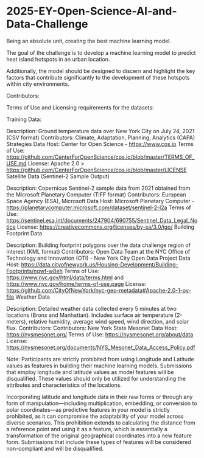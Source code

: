 # 2025-EY-Open-Science-AI-and-Data-Challenge
Being an absolute unit, creating the best machine learning model.

The goal of the challenge is to develop a machine learning model to predict heat island hotspots in an urban location. 

Additionally, the model should be designed to discern and highlight the key factors that contribute significantly to the development of these hotspots within city environments.

Contributors:

Terms of Use and Licensing requirements for the datasets:

Training Data:

Description: Ground temperature data over New York City on July 24, 2021 (CSV format)
Contributors: Climate, Adaptation, Planning, Analytics (CAPA) Strategies
Data Host: Center for Open Science - https://www.cos.io
Terms of Use: https://github.com/CenterForOpenScience/cos.io/blob/master/TERMS_OF_USE.md
License: Apache 2.0 > https://github.com/CenterForOpenScience/cos.io/blob/master/LICENSE
Satellite Data (Sentinel-2 Sample Output)

Description: Copernicus Sentinel-2 sample data from 2021 obtained from the Microsoft Planetary Computer (TIFF format)
Contributors: European Space Agency (ESA), Microsoft
Data Host: Microsoft Planetary Computer - https://planetarycomputer.microsoft.com/dataset/sentinel-2-l2a
Terms of Use: https://sentinel.esa.int/documents/247904/690755/Sentinel_Data_Legal_Notice
License: https://creativecommons.org/licenses/by-sa/3.0/igo/
Building Footprint Data

Description: Building footprint polygons over the data challenge region of interest (KML format)
Contributors: Open Data Team at the NYC Office of Technology and Innovation (OTI) - New York City Open Data Project
Data Host: https://data.cityofnewyork.us/Housing-Development/Building-Footprints/nqwf-w8eh
Terms of Use: https://www.nyc.gov/html/data/terms.html and https://www.nyc.gov/home/terms-of-use.page
License: https://github.com/CityOfNewYork/nyc-geo-metadata#Apache-2.0-1-ov-file
Weather Data

Description: Detailed weather data collected every 5 minutes at two locations (Bronx and Manhattan). Includes surface air temperature (2-meters), relative humidity, average wind speed, wind direction, and solar flux.
Contributors: Contributors: New York State Mesonet
Data Host: https://nysmesonet.org/
Terms of Use: https://nysmesonet.org/about/data
License: https://nysmesonet.org/documents/NYS_Mesonet_Data_Access_Policy.pdf




Note: Participants are strictly prohibited from using Longitude and Latitude values as features in building their machine learning models. Submissions that employ longitude and latitude values as model features will be disqualified. These values should only be utilized for understanding the attributes and characteristics of the locations.

Incorporating latitude and longitude data in their raw forms or through any form of manipulation—including multiplication, embedding, or conversion to polar coordinates—as predictive features in your model is strictly prohibited, as it can compromise the adaptability of your model across diverse scenarios. This prohibition extends to calculating the distance from a reference point and using it as a feature, which is essentially a transformation of the original geographical coordinates into a new feature form. Submissions that include these types of features will be considered non-compliant and will be disqualified.

